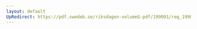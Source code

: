 ```yaml
---
layout: default
UpRedirect: https://pdf.swedeb.se/riksdagen-volumeG-pdf/199091/reg_199091/reg_199091_0279.pdf
---
```

